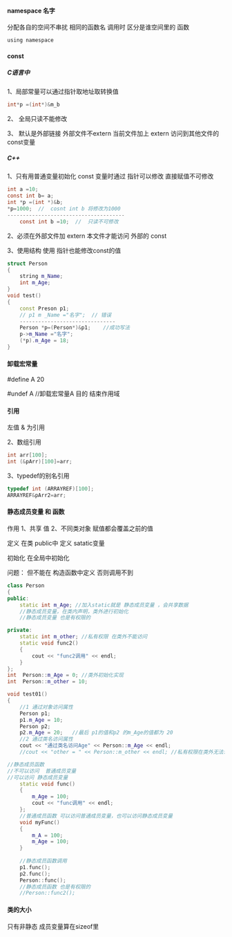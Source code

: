 #### namespace 名字

分配各自的空间不串扰 相同的函数名 调用时 区分是谁空间里的 函数

```C
using namespace 
```

#### const 

##### C语言中 

1、局部常量可以通过指针取地址取转换值 

```C
int*p =(int*)&m_b
```

2、 全局只读不能修改

3、 默认是外部链接   外部文件不extern   当前文件加上 extern 访问到其他文件的const变量

##### C++ 

1、只有用普通变量初始化 const 变量时通过 指针可以修改  直接赋值不可修改

```C
int a =10;
const int b= a;
int *p =(int *)&b;
*p=1000;  //  cosnt int b 将修改为1000
--------------------------------------
    const int b =10;  //  只读不可修改
```

2、必须在外部文件加 extern  本文件才能访问 外部的 const 

3、使用结构 使用 指针也能修改const的值

```CPP
struct Person
{
    string m_Name;
    int m_Age;
}
void test()
{
    const Preson p1;
    // p1 m _Name ="名字";  // 错误
    -------------------------------
    Person *p=(Person*)&p1;    //成功写法
    p->m_Name ="名字";
    (*p).m_Age = 18;
}
```

#### 卸载宏常量

  \#define A 20 

  #undef A     //卸载宏常量A  目的 结束作用域 

#### 引用

左值 &  为引用

2、数组引用

```CPP
int arr[100];
int (&pArr)[100]=arr;
```

3、typedef的别名引用

```CPP
typedef int (ARRAYREF)[100];
ARRAYREF&pArr2=arr;
```

####  静态成员变量 和  函数

作用  1、共享  值   2、不同类对象 赋值都会覆盖之前的值  

定义      在类 public中 定义 satatic变量   

初始化  在全局中初始化  

问题：  但不能在 构造函数中定义 否则调用不到

```CPP
class Person
{
public:
	static int m_Age; //加入static就是 静态成员变量 ，会共享数据
	//静态成员变量，在类内声明，类外进行初始化
	//静态成员变量 也是有权限的	

private:
	static int m_other; //私有权限 在类外不能访问
	static void func2()
	{
		cout << "func2调用" << endl;
	}
};
int  Person::m_Age = 0; //类外初始化实现
int  Person::m_other = 10;

void test01()
{
	//1 通过对象访问属性
	Person p1;
	p1.m_Age = 10;
    Person p2;
	p2.m_Age = 20;   //最后 p1的值和p2 的m_Age的值都为 20
    //2 通过类名访问属性
	cout << "通过类名访问Age" << Person::m_Age << endl;
	//cout << "other = " << Person::m_other << endl; //私有权限在类外无法访问
```



```CPP
//静态成员函数
//不可以访问  普通成员变量
//可以访问 静态成员变量
	static void func()
	{
		m_Age = 100;
		cout << "func调用" << endl;
	};
	//普通成员函数 可以访问普通成员变量，也可以访问静态成员变量
	void myFunc()
	{
		m_A = 100;
		m_Age = 100;
	}
	
	//静态成员函数调用
	p1.func();
	p2.func();
	Person::func();
	//静态成员函数 也是有权限的
	//Person::func2();
```



#### 类的大小

只有非静态 成员变量算在sizeof里 



